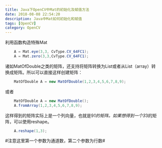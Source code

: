 ```yaml
---
title: Java下OpenCV中Mat的初始化及赋值方法
date: 2018-08-08 22:54:20
description: Java中Mat如何初始化和赋值
tags: [OpenCV]
category: OpenCV
---
```

利用函数构造特殊Mat

```Java
    A = Mat.eye(3,3, CvType.CV_64FC1);
    A = Mat.zero(3,3,CvType.CV_64FC1);
```

诸如MatOfDouble之类的矩阵，还支持将矩阵转换为List或者从List（array）转换成矩阵。所以可以直接这样创建矩阵：

```Java
    MatOfDouble A = new MatOfDouble(1,2,3,4,5,6,7,8,9);
```

或者

```Java
    MatOfDouble A = new MatOfDouble();
    A.fromArray(1,2,3,4,5,6,7,8,9);
```

这样得到的矩阵实际上是一个列向量，也就是9*1的矩阵。如果想得到一个3*3的矩阵，可以使用reshape。

```Java
    A.reshape(1,3);
```
#注意这里第一个参数为通道数，第二个参数为行数#


